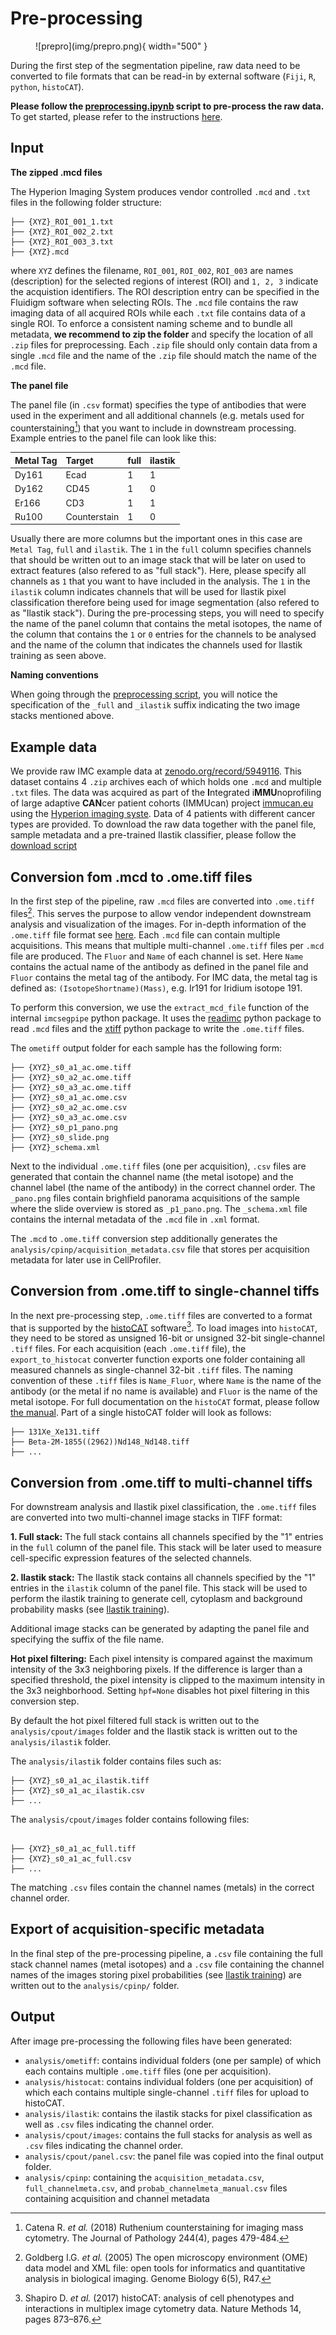 # Pre-processing

<figure markdown>
  ![prepro](img/prepro.png){ width="500" }
</figure>

During the first step of the segmentation pipeline, raw data need to be converted to file formats that can be read-in by external software (`Fiji`, `R`, `python`, `histoCAT`).

**Please follow the [preprocessing.ipynb](https://github.com/BodenmillerGroup/ImcSegmentationPipeline/blob/main/scripts/imc_preprocessing.ipynb) script to pre-process the raw data.**  
To get started, please refer to the instructions [here](index.md).

## Input

**The zipped .mcd files**

The Hyperion Imaging System produces vendor controlled `.mcd` and `.txt` files in the following folder structure:

```
├── {XYZ}_ROI_001_1.txt
├── {XYZ}_ROI_002_2.txt
├── {XYZ}_ROI_003_3.txt
├── {XYZ}.mcd
```

where `XYZ` defines the filename, `ROI_001`, `ROI_002`, `ROI_003` are names (description) for the selected regions of interest (ROI) and `1, 2, 3` indicate the acquistion identifiers. 
The ROI description entry can be specified in the Fluidigm software when selecting ROIs.
The `.mcd` file contains the raw imaging data of all acquired ROIs while each `.txt` file contains data of a single ROI.
To enforce a consistent naming scheme and to bundle all metadata, **we recommend to zip the folder** and specify the location of all `.zip` files for preprocessing. Each `.zip` file should only contain data from a single `.mcd` file and the name of the `.zip` file should match the name  of the `.mcd` file.

**The panel file**

The panel file (in `.csv` format) specifies the type of antibodies that were used in the experiment and all additional channels (e.g. metals used for counterstaining[^fn1]) that you want to include in downstream processing.
Example entries to the panel file can look like this:

|  Metal Tag | Target          | full | ilastik |
|  :---      | :---            | :--- | :---    | 
|  Dy161     | Ecad            | 1    | 1       |
|  Dy162     | CD45            | 1    | 0       |
|  Er166     | CD3             | 1    | 1       |
|  Ru100     | Counterstain    | 1    | 0       |

Usually there are more columns but the important ones in this case are `Metal Tag`, `full` and `ilastik`.
The `1` in the `full` column specifies channels that should be written out to an image stack that will be later on used to extract features (also refered to as "full stack"). 
Here, please specify all channels as `1` that you want to have included in the analysis.
The `1` in the `ilastik` column indicates channels that will be used for Ilastik pixel classification therefore being used for image segmentation (also refered to as "Ilastik stack").
During the pre-processing steps, you will need to specify the name of the panel column that contains the metal isotopes, the name of the column that contains the `1` or `0` entries for the channels to be analysed and the name of the column that indicates the channels used for Ilastik training as seen above.

**Naming conventions**

When going through the [preprocessing script](https://github.com/BodenmillerGroup/ImcSegmentationPipeline/blob/main/scripts/imc_preprocessing.ipynb), you will notice the specification of the `_full` and `_ilastik` suffix indicating the two image stacks mentioned above.

## Example data

We provide raw IMC example data at [zenodo.org/record/5949116](https://zenodo.org/record/5949116). This dataset contains 4 `.zip` archives each of which holds one `.mcd` and multiple `.txt` files. The data was acquired as part of the **I**ntegrated i**MMU**noprofiling of large adaptive **CAN**cer patient cohorts (IMMUcan) project [immucan.eu](https://immucan.eu) using the [Hyperion imaging syste](https://www.fluidigm.com/products-services/instruments/hyperion). Data of 4 patients with different cancer types are provided. To download the raw data together with the panel file, sample metadata and a pre-trained Ilastik classifier, please follow the [download script](https://github.com/BodenmillerGroup/ImcSegmentationPipeline/blob/main/scripts/download_examples.ipynb)

## Conversion fom .mcd to .ome.tiff files

In the first step of the pipeline, raw `.mcd` files are converted into `.ome.tiff` files[^fn2].
This serves the purpose to allow vendor independent downstream analysis and visualization of the images.
For in-depth information of the `.ome.tiff` file format see [here](https://www.openmicroscopy.org/Schemas/Documentation/Generated/OME-2016-06/ome.html). 
Each `.mcd` file can contain multiple acquisitions. This means that multiple multi-channel `.ome.tiff` files per `.mcd` file are produced. 
The `Fluor` and `Name` of each channel is set.
Here `Name` contains the actual name of the antibody as defined in the panel file and `Fluor` contains the metal tag of the antibody.
For IMC data, the metal tag is defined as: `(IsotopeShortname)(Mass)`, e.g. Ir191 for Iridium
isotope 191.

To perform this conversion, we use the `extract_mcd_file` function of the internal `imcsegpipe` python package.
It uses the [readimc](https://github.com/BodenmillerGroup/readimc) python package to read `.mcd` files and the [xtiff](https://github.com/BodenmillerGroup/xtiff) python package to write the `.ome.tiff` files.

The `ometiff` output folder for each sample has the following form:

```
├── {XYZ}_s0_a1_ac.ome.tiff
├── {XYZ}_s0_a2_ac.ome.tiff
├── {XYZ}_s0_a3_ac.ome.tiff
├── {XYZ}_s0_a1_ac.ome.csv
├── {XYZ}_s0_a2_ac.ome.csv
├── {XYZ}_s0_a3_ac.ome.csv
├── {XYZ}_s0_p1_pano.png
├── {XYZ}_s0_slide.png
├── {XYZ}_schema.xml
```

Next to the individual `.ome.tiff` files (one per acquisition), `.csv` files are generated that contain the channel name (the metal isotope) and the channel label (the name of the antibody) in the correct channel order.
The `_pano.png` files contain brighfield panorama acquisitions of the sample where the slide overview is stored as `_p1_pano.png`. The `_schema.xml` file contains the internal metadata of the `.mcd` file in `.xml` format.

The `.mcd` to `.ome.tiff` conversion step additionally generates the `analysis/cpinp/acquisition_metadata.csv` file that stores per acquisition metadata for later use in CellProfiler.

## Conversion from .ome.tiff to single-channel tiffs

In the next pre-processing step, `.ome.tiff` files are converted to a format that is supported by the [histoCAT](https://bodenmillergroup.github.io/histoCAT/) software[^fn3].
To load images into `histoCAT`, they need to be stored as unsigned 16-bit or unsigned 32-bit single-channel `.tiff` files. 
For each acquisition (each `.ome.tiff` file), the `export_to_histocat` converter function exports one folder containing all measured channels as single-channel 32-bit `.tiff` files.
The naming convention of these `.tiff` files is `Name_Fluor`, where `Name` is the name of the antibody (or the metal if no name is available) and `Fluor` is the name of the metal isotope.
For full documentation on the `histoCAT` format, please follow [the manual](https://github.com/BodenmillerGroup/histoCAT/releases/download/histoCAT_1.76/histoCATmanual_1.76.pdf).
Part of a single histoCAT folder will look as follows:

```
├── 131Xe_Xe131.tiff
├── Beta-2M-1855((2962))Nd148_Nd148.tiff
├── ...
```

## Conversion from .ome.tiff to multi-channel tiffs

For downstream analysis and Ilastik pixel classification, the `.ome.tiff` files are converted into two multi-channel image stacks in TIFF format:

**1. Full stack:** The full stack contains all channels specified by the "1" entries in the `full` column of the panel file. This stack will be later used to measure cell-specific expression features of the selected channels.

**2. Ilastik stack:** The Ilastik stack contains all channels specified by the "1" entries in the `ilastik` column of the panel file. This stack will be used to perform the ilastik training to generate cell, cytoplasm and background probability masks (see [Ilastik training](ilastik.md)).

Additional image stacks can be generated by adapting the panel file and specifying the suffix of the file name. 

**Hot pixel filtering:** Each pixel intensity is compared against the maximum intensity of the 3x3 neighboring pixels. If the difference is larger than a specified threshold, the pixel intensity is clipped to the maximum intensity in the 3x3 neighborhood. Setting `hpf=None` disables hot pixel filtering in this conversion step.

By default the hot pixel filtered full stack is written out to the `analysis/cpout/images` folder and the Ilastik stack is written out to the `analysis/ilastik` folder.

The `analysis/ilastik` folder contains files such as:

```
├── {XYZ}_s0_a1_ac_ilastik.tiff
├── {XYZ}_s0_a1_ac_ilastik.csv
├── ...
```

The `analysis/cpout/images` folder contains following files:

```

├── {XYZ}_s0_a1_ac_full.tiff
├── {XYZ}_s0_a1_ac_full.csv
├── ...
```

The matching `.csv` files contain the channel names (metals) in the correct channel order.


## Export of acquisition-specific metadata

In the final step of the pre-processing pipeline, a `.csv` file containing the full stack channel names (metal isotopes) and a `.csv` file containing the channel names of the images storing pixel probabilities (see [Ilastik training](ilastik.md)) are written out to the `analysis/cpinp/` folder.

## Output

After image pre-processing the following files have been generated:

* `analysis/ometiff`: contains individual folders (one per sample) of which each contains multiple `.ome.tiff` files (one per acquisition).  
* `analysis/histocat`: contains individual folders (one per acquisition) of which each contains multiple single-channel `.tiff` files for upload to histoCAT.  
* `analysis/ilastik`: contains the ilastik stacks for pixel classification as well as `.csv` files indicating the channel order.  
* `analysis/cpout/images`: contains the full stacks for analysis as well as `.csv` files indicating the channel order.  
* `analysis/cpout/panel.csv`: the panel file was copied into the final output folder.  
* `analysis/cpinp`: containing the `acquisition_metadata.csv`, `full_channelmeta.csv`, and `probab_channelmeta_manual.csv` files containing acquisition and channel metadata 

[^fn1]: Catena R. _et al._ (2018) Ruthenium counterstaining for imaging mass cytometry. The Journal of Pathology 244(4), pages 479-484.
[^fn2]: Goldberg I.G. _et al._ (2005) The open microscopy environment (OME) data model and XML file: open tools for informatics and quantitative analysis in biological imaging. Genome Biology 6(5), R47.
[^fn3]: Shapiro D. _et al._ (2017) histoCAT: analysis of cell phenotypes and interactions in multiplex image cytometry data. Nature Methods 14, pages 873–876.